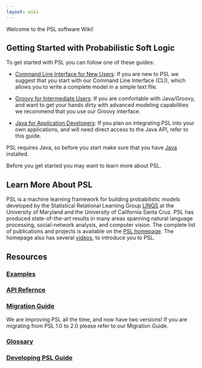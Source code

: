 ```yaml
---
layout: wiki
---
```



Welcome to the PSL software Wiki!

## Getting Started with Probabilistic Soft Logic 
To get started with PSL you can follow one of these guides: 
- [Command Line Interface for New Users](Using-the-CLI.md): If you are new to PSL we suggest that you start with our Command Line Interface (CLI), which allows you to write a complete model in a simple text file. 

- [Groovy for Intermediate Users](Using-the-Groovy-Interface.md): If you are comfortable with Java/Groovy, and want to get your hands dirty with advanced modeling capabilities we recommend that you use our Groovy interface. 

- [Java for Application Developers](Using-the-Java-Interface.md): If you plan on integrating PSL into your own applications, and will need direct access to the Java API, refer to this guide.

PSL requires Java, so before you start make sure that you have [Java](Prerequisites.md) installed. 

Before you get started you may want to learn more about PSL. 

## Learn More About PSL
PSL is a machine learning framework for building probabilistic models developed by the Statistical Relational Learning Group [LINQS](http://linqs.cs.umd.edu/projects/.md) at the University of Maryland and the University of California Santa Cruz. PSL has produced state-of-the-art results in many areas spanning natural language processing, social-network analysis, and computer vision. The complete list of publications and projects is available on the [PSL homepage](http://psl.cs.umd.edu.md). The homepage also has several [videos](http://psl.cs.umd.edu/details.php.md), to introduce you to PSL.

## Resources
### [Examples](Examples.md)

### [API Refernce](https://linqs-data.soe.ucsc.edu/psl-docs/)

### [Migration Guide](Migrating-to-PSL-2.md)
We are improving PSL all the time, and now have two versions! If you are migrating from PSL 1.0 to 2.0 please refer to our Migration Guide.

### [Glossary](Glossary.md)

### [Developing PSL Guide](Developing-PSL.md)











